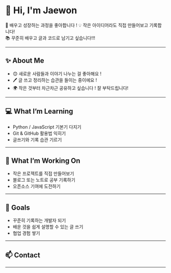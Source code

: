 # 👋 Hi, I'm Jaewon  

🌱 배우고 성장하는 과정을 좋아합니다  !
💡 작은 아이디어라도 직접 만들어보고 기록합니다!  
📚 꾸준히 배우고 글과 코드로 남기고 싶습니다!!!  

---

## ✨ About Me
- 😊 새로운 사람들과 이야기 나누는 걸 좋아해요  !
- 🖊️ 글 쓰고 정리하는 습관을 들이는 중이에요  !
- 🌍 작은 것부터 차근차근 공유하고 싶습니다  !
      잘 부탁드립니다!
---

## 💻 What I’m Learning
- Python / JavaScript 기본기 다지기  
- Git & GitHub 활용법 익히기  
- 글쓰기와 기록 습관 기르기  

---

## 🚀 What I’m Working On
- 작은 프로젝트를 직접 만들어보기  
- 블로그 또는 노트로 공부 기록하기  
- 오픈소스 기여에 도전하기  

---

## 🎯 Goals
- 꾸준히 기록하는 개발자 되기  
- 배운 것을 쉽게 설명할 수 있는 글 쓰기  
- 협업 경험 쌓기  

---

## 📫 Contact
  

---


